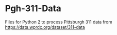 # Pgh-311-Data
Files for Python 2 to process Pittsburgh 311 data from https://data.wprdc.org/dataset/311-data

